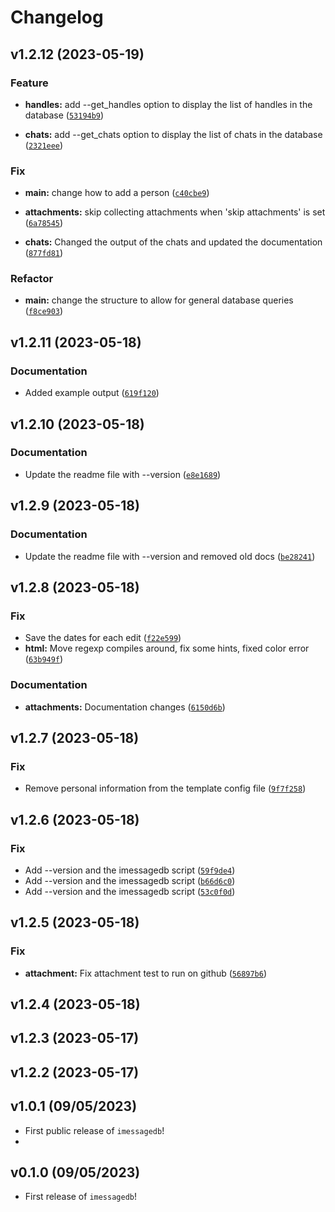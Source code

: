 # Changelog

<!--next-version-placeholder-->

## v1.2.12 (2023-05-19)
### Feature

* **handles:** add --get_handles option to display the list of handles in the database ([`53194b9`](https://github.com/xevg/imessagedb/commit/53194b965dfb85a503748c79579f1048608aa020))
 
* **chats:** add --get_chats option to display the list of chats in the database ([`2321eee`](https://github.com/xevg/imessagedb/commit/2321eee149b53ba28b5358e380d9a19b08beaa8f))


### Fix

* **main:** change how to add a person ([`c40cbe9`](https://github.com/xevg/imessagedb/commit/c40cbe972a37bbb27d28ca967a5a8dd9ce9c9786))

* **attachments:** skip collecting attachments when 'skip attachments' is set ([`6a78545`](https://github.com/xevg/imessagedb/commit/6a785459cefacfb96c7832270b49fc27c1333cbc))

* **chats:** Changed the output of the chats and updated the documentation ([`877fd81`](https://github.com/xevg/imessagedb/commit/877fd8172038e16300b10a23db4907df2573c565))
 
### Refactor

* **main:** change the structure to allow for general database queries ([`f8ce903`](https://github.com/xevg/imessagedb/commit/f8ce9031963f9dad07f3eb9aa2af9cc714c9ebcd))


## v1.2.11 (2023-05-18)
### Documentation
* Added example output ([`619f120`](https://github.com/xevg/imessagedb/commit/619f12093140ad369dd952c82d4daa8a3a46511d))

## v1.2.10 (2023-05-18)
### Documentation
* Update the readme file with --version ([`e8e1689`](https://github.com/xevg/imessagedb/commit/e8e1689c5622e63cb5f4556663a6b0733f544d58))

## v1.2.9 (2023-05-18)
### Documentation
* Update the readme file with --version and removed old docs ([`be28241`](https://github.com/xevg/imessagedb/commit/be282410fdca1ffd15838eb928b3273f3448ca93))

## v1.2.8 (2023-05-18)
### Fix
* Save the dates for each edit ([`f22e599`](https://github.com/xevg/imessagedb/commit/f22e599d59dcc1041ef66b6a4780f0ef63ac7ab5))
* **html:** Move regexp compiles around, fix some hints, fixed color error ([`63b949f`](https://github.com/xevg/imessagedb/commit/63b949fae7dc4b71b1d765aa88c5b4950273c772))

### Documentation
* **attachments:** Documentation changes ([`6150d6b`](https://github.com/xevg/imessagedb/commit/6150d6b5d2aeabe5c6ceca1122a76e171c0d231c))

## v1.2.7 (2023-05-18)
### Fix
* Remove personal information from the template config file ([`9f7f258`](https://github.com/xevg/imessagedb/commit/9f7f2581163f6d5efd7db20f7c25587ace8beb7f))

## v1.2.6 (2023-05-18)
### Fix
* Add --version and the imessagedb script ([`59f9de4`](https://github.com/xevg/imessagedb/commit/59f9de47c0016f3ac6d4013629af65927d347347))
* Add --version and the imessagedb script ([`b66d6c0`](https://github.com/xevg/imessagedb/commit/b66d6c03da1992b87aee443583aa4c805de092a1))
* Add --version and the imessagedb script ([`53c0f0d`](https://github.com/xevg/imessagedb/commit/53c0f0db5899ce08f997d3a12976d576aff38faf))

## v1.2.5 (2023-05-18)
### Fix
* **attachment:** Fix attachment test to run on github ([`56897b6`](https://github.com/xevg/imessagedb/commit/56897b692ebc7bcae99ecee8267c412820033790))

## v1.2.4 (2023-05-18)


## v1.2.3 (2023-05-17)


## v1.2.2 (2023-05-17)


## v1.0.1 (09/05/2023)

- First public release of `imessagedb`!
- 
## v0.1.0 (09/05/2023)

- First release of `imessagedb`!